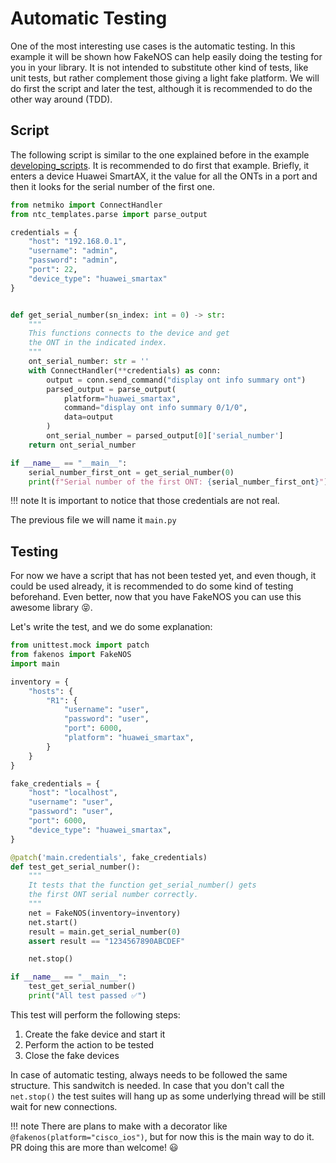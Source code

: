 # Automatic Testing

One of the most interesting use cases is the automatic testing. In this example it will be shown how FakeNOS can help easily doing the testing for you in your library. It is not intended to substitute other kind of tests, like unit tests, but rather complement those giving a light fake platform. We will do first the script and later the test, although it is recommended to do the other way around (TDD).

## Script
The following script is similar to the one explained before in the example [developing_scripts](/examples/developing_scripts.md). It is recommended to do first that example. Briefly, it enters a device Huawei SmartAX, it the value for all the ONTs in a port and then it looks for the serial number of the first one.

```python
from netmiko import ConnectHandler
from ntc_templates.parse import parse_output

credentials = {
    "host": "192.168.0.1",
    "username": "admin",
    "password": "admin",
    "port": 22,
    "device_type": "huawei_smartax"
}


def get_serial_number(sn_index: int = 0) -> str:
    """
    This functions connects to the device and get
    the ONT in the indicated index.
    """
    ont_serial_number: str = ''
    with ConnectHandler(**credentials) as conn:
        output = conn.send_command("display ont info summary ont")
        parsed_output = parse_output(
            platform="huawei_smartax",
            command="display ont info summary 0/1/0",
            data=output
        )
        ont_serial_number = parsed_output[0]['serial_number']
    return ont_serial_number

if __name__ == "__main__":
    serial_number_first_ont = get_serial_number(0)
    print(f"Serial number of the first ONT: {serial_number_first_ont}")
```

!!! note
    It is important to notice that those credentials are not real.

The previous file we will name it `main.py`

## Testing
For now we have a script that has not been tested yet, and even though, it could be used already, it is recommended to do some kind of testing beforehand. Even better, now that you have FakeNOS you can use this awesome library 😝.

Let's write the test, and we do some explanation:
```python
from unittest.mock import patch
from fakenos import FakeNOS
import main

inventory = {
    "hosts": {
        "R1": {
            "username": "user",
            "password": "user",
            "port": 6000,
            "platform": "huawei_smartax",
        }
    }
}

fake_credentials = {
    "host": "localhost",
    "username": "user",
    "password": "user",
    "port": 6000,
    "device_type": "huawei_smartax",
}

@patch('main.credentials', fake_credentials)
def test_get_serial_number():
    """
    It tests that the function get_serial_number() gets
    the first ONT serial number correctly.
    """
    net = FakeNOS(inventory=inventory)
    net.start()
    result = main.get_serial_number(0)
    assert result == "1234567890ABCDEF"

    net.stop()

if __name__ == "__main__":
    test_get_serial_number()
    print("All test passed ✅")
```
This test will perform the following steps:
1. Create the fake device and start it
2. Perform the action to be tested
3. Close the fake devices

In case of automatic testing, always needs to be followed the same structure. This sandwitch is needed. In case that you don't call the `net.stop()` the test suites will hang up as some underlying thread will be still wait for new connections.

!!! note
    There are plans to make with a decorator like `@fakenos(platform="cisco_ios")`, but for now
    this is the main way to do it. PR doing this are more than welcome! :smiley:

